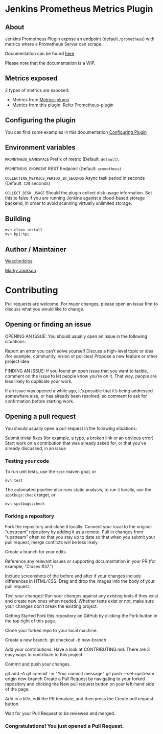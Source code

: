 # Jenkins Prometheus Metrics Plugin

## About
Jenkins Prometheus Plugin expose an endpoint (default `/prometheus`) with metrics where a Prometheus Server can scrape.

Documentation can be found [here](https://plugins.jenkins.io/prometheus)

Please note that the documentation is a WIP.

## Metrics exposed
2 types of metrics are exposed:

- Metrics from [Metrics-plugin](https://github.com/jenkinsci/metrics-plugin)
- Metrics from this plugin. Refer [Prometheus-plugin](docs/metrics/index.md)

## Configuring the plugin
You can find some examples in this documentation [Configuring Plugin](docs/configuration/configuration.md)

## Environment variables

`PROMETHEUS_NAMESPACE` Prefix of metric (Default: `default`).

`PROMETHEUS_ENDPOINT` REST Endpoint (Default: `prometheus`)

`COLLECTING_METRICS_PERIOD_IN_SECONDS` Async task period in seconds (Default: `120` seconds)

`COLLECT_DISK_USAGE` Should the plugin collect disk usage information. Set this to false if you are running Jenkins against a cloud-based storage backend, in order to avoid scanning virtually unlimited storage.


## Building

    mvn clean install
    mvn hpi:hpi

## Author / Maintainer

[Waschndolos](https://github.com/waschndolos)

[Marky Jackson](https://github.com/markyjackson-taulia)

# Contributing
Pull requests are welcome. For major changes, please open an issue first to discuss what you would like to change.

## Opening or finding an issue
OPENING AN ISSUE:
You should usually open an issue in the following situations:

Report an error you can’t solve yourself
Discuss a high-level topic or idea (for example, community, vision or policies)
Propose a new feature or other project idea

FINDING AN ISSUE:
If you found an open issue that you want to tackle, comment on the issue to let people know you’re on it. That way, people are less likely to duplicate your work.

If an issue was opened a while ago, it’s possible that it’s being addressed somewhere else, or has already been resolved, so comment to ask for confirmation before starting work.

## Opening a pull request
You should usually open a pull request in the following situations:

Submit trivial fixes (for example, a typo, a broken link or an obvious error)
Start work on a contribution that was already asked for, or that you’ve already discussed, in an issue

### Testing your code
To run unit tests, use the `test` maven goal, or
```shell
mvn test
```

The automated pipeline also runs static analysis, to run it locally, use the `spotbugs:check` target, or
```shell
mvn spotbugs:check
```

### Forking a repository
Fork the repository and clone it locally. Connect your local to the original “upstream” repository by adding it as a remote. Pull in changes from “upstream” often so that you stay up to date so that when you submit your pull request, merge conflicts will be less likely.

Create a branch for your edits.

Reference any relevant issues or supporting documentation in your PR (for example, “Closes #37.”)

Include screenshots of the before and after if your changes include differences in HTML/CSS. Drag and drop the images into the body of your pull request.

Test your changes! Run your changes against any existing tests if they exist and create new ones when needed. Whether tests exist or not, make sure your changes don’t break the existing project.

Getting Started
Fork this repository on GitHub by clicking the Fork button in the top right of this page.

Clone your forked repo to your local machine.

Create a new branch.
git checkout -b new-branch

Add your contributions.
Have a look at CONTRIBUTING.md. There are 3 easy ways to contribute to this project:

Commit and push your changes.

git add -A 
git commit -m "Your commit message"
git push --set-upstream origin new-branch
Create a Pull Request by navigating to your forked repository and clicking the New pull request button on your left-hand side of the page.

Add in a title, edit the PR template, and then press the Create pull request button.

Wait for your Pull Request to be reviewed and merged.

### Congratulations! You just opened a Pull Request.


